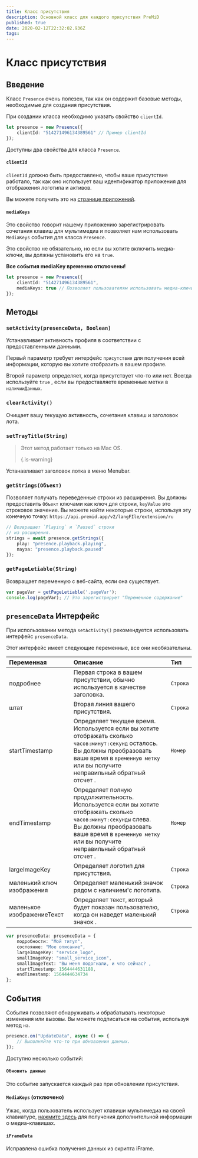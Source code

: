 ```yaml
---
title: Класс присутствия
description: Основной класс для каждого присутствия PreMiD
published: true
date: 2020-02-12T22:32:02.936Z
tags: 
---
```


# Класс присутствия

## Введение

Класс `Presence` очень полезен, так как он содержит базовые методы, необходимые для создания присутствия.

 При создании класса необходимо указать свойство `clientId`.

```typescript
let presence = new Presence({
    clientId: "514271496134389561" // Пример clientId
});
```

Доступны два свойства для класса `Presence`.

#### `clientId`

`clientId` должно быть предоставлено, чтобы ваше присутствие работало, так как оно использует ваш идентификатор приложения для отображения логотипа и активов.

Вы можете получить это на [странице приложений](https://discordapp.com/developers/applications).

#### `mediaKeys`

Это свойство говорит нашему приложению зарегистрировать сочетания клавиш для мультимедиа и позволяет нам использовать `MediaKeys` события для класса `Presence`.

Это свойство не обязательно, но если вы хотите включить медиа-ключи, вы должны установить его на `true`.

**Все события mediaKey временно отключены!**

```typescript
let presence = new Presence({
    clientId: "514271496134389561",
    mediaKeys: true // Позволяет пользователям использовать медиа-ключи
});
```

## Методы

### `setActivity(presenceData, Boolean)`

Устанавливает активность профиля в соответствии с предоставленными данными.

Первый параметр требует интерфейс `присутствия` для получения всей информации, которую вы хотите отобразить в вашем профиле.

Второй параметр определяет, когда присутствует что-то или нет. Всегда используйте `true` , если вы предоставляете временные метки в `наличииДанных`.

### `clearActivity()`

Очищает вашу текущую активность, сочетания клавиш и заголовок лота.

### `setTrayTitle(String)`

> Этот метод работает только на Mac OS. 
> 
> {.is-warning}

Устанавливает заголовок лотка в меню Menubar.

### `getStrings(Объект)`

Позволяет получать переведенные строки из расширения. Вы должны предоставить `Объект` ключами как ключ для строки, `keyValue` это строковое значение. Вы можете найти некоторые строки, используя эту конечную точку: `https://api.premid.app/v2/langFIle/extension/ru`

```typescript
// Возвращает `Playing` и `Paused` строки
// из расширения.
strings = await presence.getStrings({
    play: "presence.playback.playing",
    пауза: "presence.playback.paused"
});
```

### `getPageLetiable(String)`

Возвращает переменную с веб-сайта, если она существует.

```typescript
var pageVar = getPageLetiable('.pageVar');
console.log(pageVar); // Это зарегистрирует "Переменное содержание"
```

## `presenceData` Интерфейс

При использовании метода `setActivity()` рекомендуется использовать интерфейс `presenceData`.

Этот интерфейс имеет следующие переменные, все они необязательны.

<table>
  <thead>
    <tr>
      <th style="text-align:left">Переменная</th>
      <th style="text-align:left">Описание</th>
      <th style="text-align:left">Тип</th>
    </tr>
  </thead>
  <tbody>
    <tr>
      <td style="text-align:left">подробнее</td>
      <td style="text-align:left">Первая строка в вашем присутствии, обычно используется в качестве заголовка.</td>
      <td style="text-align:left"><code>Строка</code>
      </td>
    </tr>
    <tr>
      <td style="text-align:left">штат</td>
      <td style="text-align:left">Вторая линия вашего присутствия.</td>
      <td style="text-align:left"><code>Строка</code>
      </td>
    </tr>
    <tr>
      <td style="text-align:left">startTimestamp</td>
      <td style="text-align:left">Определяет текущее время.<br>
        Используется если вы хотите отображать сколько <code>часов:минут:секунд</code> осталось.
          <br>Вы должны преобразовать ваше время в <code>временную метку</code> или вы получите неправильный обратный отсчет
.
      </td>
      <td style="text-align:left"><code>Номер</code>
      </td>
    </tr>
    <tr>
      <td style="text-align:left">endTimestamp</td>
      <td style="text-align:left">Определяет полную продолжительность.
        <br>Используется если вы хотите отображать сколько <code>часов:минут:секунды</code> слева.
          <br>Вы должны преобразовать ваше время в <code>временную метку</code> или вы получите неправильный обратный отсчет
.
      </td>
      <td style="text-align:left"><code>Номер</code>
      </td>
    </tr>
    <tr>
      <td style="text-align:left">largeImageKey</td>
      <td style="text-align:left">Определяет логотип для присутствия.</td>
      <td style="text-align:left"><code>Строка</code>
      </td>
    </tr>
    <tr>
      <td style="text-align:left">маленький ключ изображения</td>
      <td style="text-align:left">Определяет маленький значок рядом с наличием&apos;с логотипа.</td>
      <td style="text-align:left"><code>Строка</code>
      </td>
    </tr>
    <tr>
      <td style="text-align:left">маленькое изображениеТекст</td>
      <td style="text-align:left">Определяет текст, который будет показан пользователю, когда он наведет маленький значок
.</td>
      <td style="text-align:left"><code>Строка</code>
      </td>
    </tr>
  </tbody>
</table>

```typescript
var presenceData: presenceData = {
    подробности: "Мой титул",
    состояние: "Мое описание",
    largeImageKey: "service_logo",
    smallImageKey: "small_service_icon",
    smallImageText: "Вы меня подогнали, и что сейчас? ,
    startTimestamp: 1564444631188,
    endTimestamp: 1564444634734
};
```

## События

События позволяют обнаруживать и обрабатывать некоторые изменения или вызовы. Вы можете подписаться на события, используя метод `на`.

```typescript
presence.on("UpdateData", async () => {
    // Выполняйте что-то при обновлении данных.
});
```

Доступно несколько событий:

#### `Обновить данные`

Это событие запускается каждый раз при обновлении присутствия.

#### `MediaKeys` (отключено)

Ужас, когда пользователь использует клавиши мультимедиа на своей клавиатуре, [нажмите здесь](/dev/presence/class#mediakeys) для получения дополнительной информации о медиа-клавишах.

#### `iFrameData`

Исправлена ошибка получения данных из скрипта iFrame.